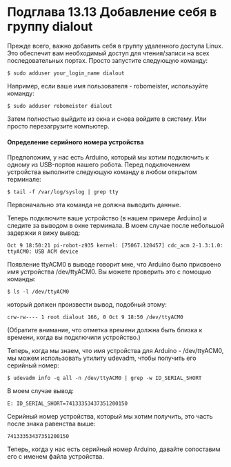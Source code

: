 # Подглава 13.13 Добавление себя в группу dialout

Прежде всего, важно добавить себя в группу удаленного доступа Linux. Это обеспечит вам необходимый доступ для чтения/записи на всех последовательных портах. Просто запустите следующую команду: 

`$ sudo adduser your_login_name dialout`

Например, если ваше имя пользователя - robomeister, используйте команду: 

`$ sudo adduser robomeister dialout`

Затем полностью выйдите из окна и снова войдите в систему. Или просто перезагрузите компьютер. 

#### Определение серийного номера устройства 

Предположим, у нас есть Arduino, который мы хотим подключить к одному из USB-портов нашего робота. Перед подключением устройства выполните следующую команду в любом открытом терминале: 

`$ tail -f /var/log/syslog | grep tty` 

Первоначально эта команда не должна выводить данные. 

Теперь подключите ваше устройство \(в нашем примере Arduino\) и следите за выводом в окне терминала. В моем случае после небольшой задержки я вижу вывод: 

`Oct 9 18:50:21 pi-robot-z935 kernel: [75067.120457] cdc_acm 2-1.3:1.0: ttyACM0: USB ACM device` 

Появление ttyACM0 в выводе говорит мне, что Arduino было присвоено имя устройства /dev/ttyACM0. Вы можете проверить это с помощью команды: 

`$ ls -l /dev/ttyACM0`

который должен произвести вывод, подобный этому: 

`crw-rw---- 1 root dialout 166, 0 Oct 9 18:50 /dev/ttyACM0` 

\(Обратите внимание, что отметка времени должна быть близка к времени, когда вы подключили устройство.\) 

Теперь, когда мы знаем, что имя устройства для Arduino - /dev/ttyACM0, мы можем использовать утилиту udevadm, чтобы получить его серийный номер: 

`$ udevadm info -q all -n /dev/ttyACM0 | grep -w ID_SERIAL_SHORT` 

В моем случае вывод: 

`E: ID_SERIAL_SHORT=74133353437351200150` 

Серийный номер устройства, который мы хотим получить, это часть после знака равенства выше: 

`74133353437351200150` 

Теперь, когда у нас есть серийный номер Arduino, давайте сопоставим его с именем файла устройства. 

